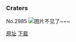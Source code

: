 ### Craters
No.2985
![图片不见了~~~](https://imgs.xkcd.com/comics/craters.png)

[原址](https://xkcd.com//2985) [下载](https://imgs.xkcd.com/comics/craters.png)

